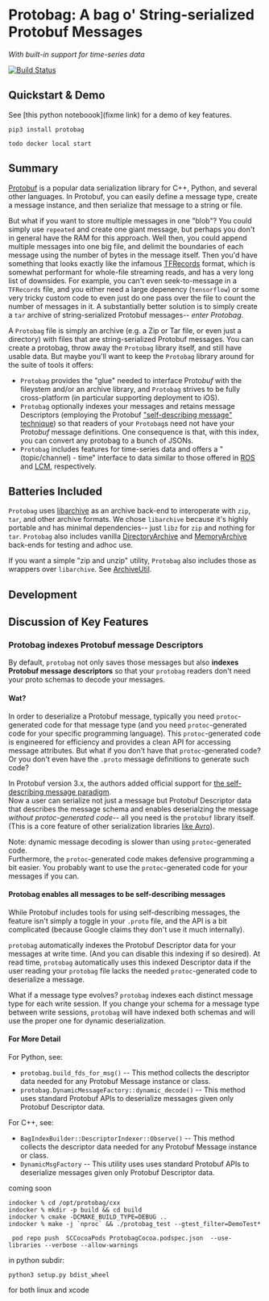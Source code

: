# Protobag: A bag o' String-serialized Protobuf Messages
_With built-in support for time-series data_

[![Build Status](https://circleci.com/gh/StandardCyborg/protobag.svg?style=svg&circle-token=ed56e2ec32789fa3e5f664bc8ea73c55e119de4b)](https://app.circleci.com/pipelines/github/StandardCyborg/protobag)

## Quickstart & Demo

See [this python noteboook](fixme link) for a demo of key features.

`pip3 install protobag`

`todo docker local start`

## Summary 

[Protobuf](https://github.com/protocolbuffers/protobuf) is a popular data
serialization library for C++, Python, and several other languages.  In
Protobuf, you can easily define a message type, create a message instance,
and then serialize that message to a string or file.

But what if you want to store multiple messages in one "blob"?  You could 
simply use `repeated` and create one giant message, but perhaps you don't in
general have the RAM for this approach.  Well then, you could append multiple 
messages into one big file, and delimit the boundaries of each message using 
the number of bytes in the message itself.  Then you'd have something that 
looks exactly like the infamous
[TFRecords](https://www.tensorflow.org/tutorials/load_data/tfrecord)
format, which is somewhat performant for whole-file streaming reads, and has
a very long list of downsides.  For example, you can't even seek-to-message
in a `TFRecords` file, and you either need a large depenency (`tensorflow`) or
some very tricky custom code to even just do one pass over the file to count
the number of messages in it.  A substantially better solution is to simply
create a `tar` archive of string-serialized Protobuf messages-- 
*enter Protobag*.

A `Protobag` file is simply an archive (e.g. a Zip or Tar file, or even just a
directory) with files that are string-serialized Protobuf messages.  You can
create a protobag, throw away the `Protobag` library itself, and still 
have usable data.  But maybe you'll want to keep the `Protobag` library around
for the suite of tools it offers:
 * `Protobag` provides the "glue" needed to interface Proto*buf* with the 
     fileystem and/or an archive library, and `Protobag` strives to be fully
     cross-platform (in particular supporting deployment to iOS).
 * `Protobag` optionally indexes your messages and retains message Descriptors
     (employing the Protobuf 
       ["self-describing message" technique](https://developers.google.com/protocol-buffers/docs/techniques#self-description))
     so that readers of your `Protobag`s need not have your Proto*buf* message
     definitions.  One consequence is that, with this index, you can convert
     any protobag to a bunch of JSONs.
 * `Protobag` includes features for time-series data and offers a
     "(topic/channel) - time" interface to data similar to those offered in 
     [ROS](http://wiki.ros.org/rosbag) and 
     [LCM](https://lcm-proj.github.io/log_file_format.html), respectively.


## Batteries Included

`Protobag` uses [libarchive](https://www.libarchive.org/) as an archive
back-end to interoperate with `zip`, `tar`, and other archive formats.  We
chose `libarchive` because it's highly portable and has minimal dependencies--
just `libz` for `zip` and nothing for `tar`.  `Protobag` also includes vanilla
[DirectoryArchive](c++/protobag/protobag/archive/DirectoryArchive.hpp) and
[MemoryArchive](c++/protobag/protobag/archive/MemoryArchive.hpp) back-ends for
testing and adhoc use.

If you want a simple "zip and unzip" utility, `Protobag` also includes those as
wrappers over `libarchive`.  See 
[ArchiveUtil](c++/protobag/protobag/ArchiveUtil.hpp).


## Development


## Discussion of Key Features

### Protobag indexes Protobuf message Descriptors

By default, `protobag` not only saves those messages but also 
**indexes Protobuf message descriptors** so that your `protobag` readers don't
need your proto schemas to decode your messages.  

#### Wat?
In order to deserialize a Protobuf message, typically you need
`protoc`-generated code for that message type (and you need `protoc`-generated
code for your specific programming language).  This `protoc`-generated code is
engineered for efficiency and provides a clean API for accessing message
attributes.  But what if you don't have that `protoc`-generated code?  Or you
don't even have the `.proto` message definitions to generate such code?

In Protobuf version 3.x, the authors added official support for
[the self-describing message paradigm](https://developers.google.com/protocol-buffers/docs/techniques).  
Now a user can serialize not just a message but Protobuf Descriptor data that
describes the message schema and enables deserialzing the message
*without protoc-generated code*-- all you need is the `protobuf` library itself.  
(This is a core feature of other serialization libraries 
[like Avro](http://avro.apache.org/docs/1.6.1/)).

Note: dynamic message decoding is slower than using `protoc`-generated code.  
Furthermore, the `protoc`-generated code makes defensive programming a bit 
easier.  You probably want to use the `protoc`-generated code for your 
messages if you can.

#### Protobag enables all messages to be self-describing messages
While Protobuf includes tools for using self-describing messages, the feature 
isn't simply a toggle in your `.proto` file, and the API is a bit complicated 
(because Google claims they don't use it much internally).

`protobag` automatically indexes the Protobuf Descriptor data for your messages 
at write time.  (And you can disable this indexing if so desired).  At read 
time, `protobag` automatically uses this indexed Descriptor data if the user 
reading your `protobag` file lacks the needed `protoc`-generated code to 
deserialize a message.

What if a message type evolves?  `protobag` indexes each distinct message type 
for each write session.  If you change your schema for a message type between 
write sessions, `protobag` will have indexed both schemas and will use the 
proper one for dynamic deserialization.

#### For More Detail

For Python, see:
 * `protobag.build_fds_for_msg()` -- This method collects the descriptor data
     needed for any Protobuf Message instance or class.
 * `protobag.DynamicMessageFactory::dynamic_decode()` -- This method uses 
     standard Protobuf APIs to deserialize messages given only Protobuf
     Descriptor data.

For C++, see:
 * `BagIndexBuilder::DescriptorIndexer::Observe()` -- This method collects the
     descriptor data needed for any Protobuf Message instance or class.
 * `DynamicMsgFactory` -- This utility uses uses standard Protobuf APIs to 
     deserialize messages given only Protobuf Descriptor data.


coming soon

```
indocker % cd /opt/protobag/cxx
indocker % mkdir -p build && cd build
indocker % cmake -DCMAKE_BUILD_TYPE=DEBUG ..
indocker % make -j `nproc` && ./protobag_test --gtest_filter=DemoTest*
```

```
 pod repo push  SCCocoaPods ProtobagCocoa.podspec.json  --use-libraries --verbose --allow-warnings
```


in python subdir:
```
python3 setup.py bdist_wheel
```
for both linux and xcode
